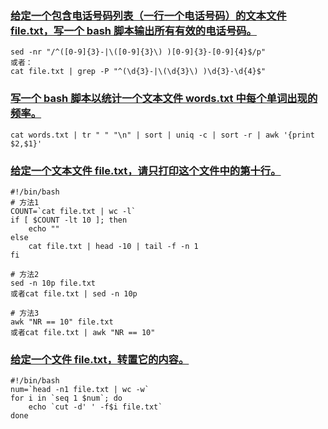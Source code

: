 ### [给定一个包含电话号码列表（一行一个电话号码）的文本文件 file.txt，写一个 bash 脚本输出所有有效的电话号码。](https://leetcode-cn.com/problems/valid-phone-numbers)

```shell
sed -nr "/^([0-9]{3}-|\([0-9]{3}\) )[0-9]{3}-[0-9]{4}$/p"
或者：
cat file.txt | grep -P "^(\d{3}-|\(\d{3}\) )\d{3}-\d{4}$"
```

### [写一个 bash 脚本以统计一个文本文件 words.txt 中每个单词出现的频率。](https://leetcode-cn.com/problems/word-frequency)

```shell
cat words.txt | tr " " "\n" | sort | uniq -c | sort -r | awk '{print $2,$1}'
```

### [给定一个文本文件 file.txt，请只打印这个文件中的第十行。](https://leetcode-cn.com/problems/tenth-line)

```shell
#!/bin/bash
# 方法1
COUNT=`cat file.txt | wc -l`
if [ $COUNT -lt 10 ]; then
    echo ""
else
    cat file.txt | head -10 | tail -f -n 1
fi

# 方法2
sed -n 10p file.txt
或者cat file.txt | sed -n 10p 

# 方法3
awk "NR == 10" file.txt
或者cat file.txt | awk "NR == 10"
```

### [给定一个文件 file.txt，转置它的内容。](https://leetcode-cn.com/problems/transpose-file)

```shell
#!/bin/bash
num=`head -n1 file.txt | wc -w`
for i in `seq 1 $num`; do
    echo `cut -d' ' -f$i file.txt`
done
```

